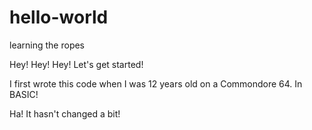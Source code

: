 # hello-world
learning the ropes

Hey! Hey! Hey! Let's get started!

I first wrote this code when I was 12 years old on a Commondore 64.  In BASIC!

Ha! It hasn't changed a bit!
